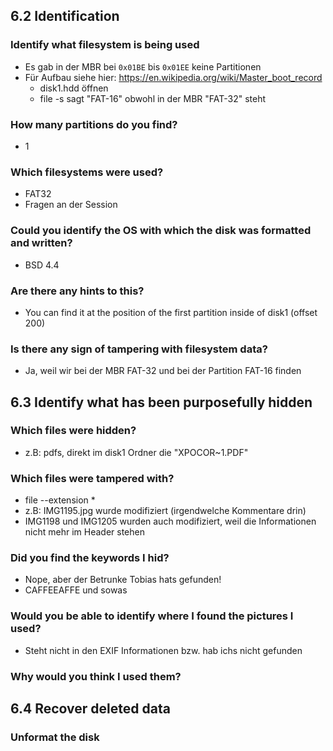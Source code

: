 ## 6.2 Identification
### Identify what filesystem is being used
- Es gab in der MBR bei `0x01BE` bis `0x01EE` keine Partitionen
- Für Aufbau siehe hier: https://en.wikipedia.org/wiki/Master_boot_record
	- disk1.hdd öffnen
	- file -s sagt "FAT-16" obwohl in der MBR "FAT-32" steht

### How many partitions do you find?
- 1

### Which filesystems were used?
- FAT32
- Fragen an der Session

### Could you identify the OS with which the disk was formatted and written?
- BSD 4.4

### Are there any hints to this?
- You can find it at the position of the first partition inside of disk1 (offset 200)

### Is there any sign of tampering with filesystem data?
- Ja, weil wir bei der MBR FAT-32 und bei der Partition FAT-16 finden

## 6.3 Identify what has been purposefully hidden
### Which files were hidden?
- z.B: pdfs, direkt im disk1 Ordner die "XPOCOR~1.PDF"

### Which files were tampered with?
- file --extension *
- z.B: IMG1195.jpg wurde modifiziert (irgendwelche Kommentare drin)
- IMG1198 und IMG1205 wurden auch modifiziert, weil die Informationen nicht mehr im Header stehen

### Did you find the keywords I hid?
- Nope, aber der Betrunke Tobias hats gefunden!
- CAFFEEAFFE und sowas

### Would you be able to identify where I found the pictures I used?
- Steht nicht in den EXIF Informationen bzw. hab ichs nicht gefunden

### Why would you think I used them?

## 6.4 Recover deleted data

### Unformat the disk